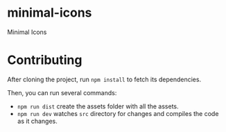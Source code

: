 # minimal-icons
Minimal Icons

# Contributing
After cloning the project, run `npm install` to fetch its dependencies.

Then, you can run several commands:

- `npm run dist` create the assets folder with all the assets. 
- `npm run dev` watches `src` directory for changes and compiles the code as it changes.